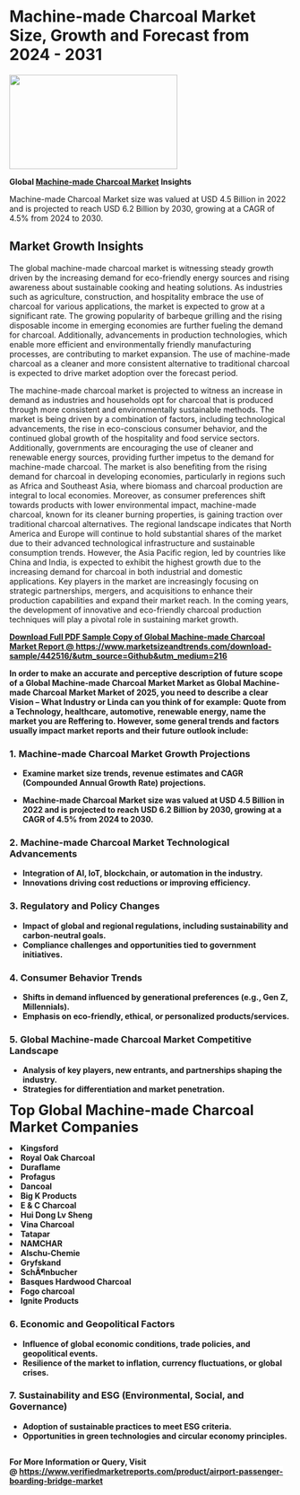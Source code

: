 <H1>Machine-made Charcoal Market Size, Growth and Forecast from 2024 - 2031</H1><img class="aligncenter size-medium wp-image-584254" src="https://thirdeyenews.in/wp-content/uploads/2024/09/Global-Market-Research-300x168.jpeg" alt="" width="300" height="168" /><p><strong>Global&nbsp;<a href="https://www.marketsizeandtrends.com/download-sample/442516/&amp;utm_source=Github&utm_medium=216">Machine-made Charcoal Market</a> Insights</strong></p><p>Machine-made Charcoal Market size was valued at USD 4.5 Billion in 2022 and is projected to reach USD 6.2 Billion by 2030, growing at a CAGR of 4.5% from 2024 to 2030.</p><p><h2>Market Growth Insights</h2> <p>The global machine-made charcoal market is witnessing steady growth driven by the increasing demand for eco-friendly energy sources and rising awareness about sustainable cooking and heating solutions. As industries such as agriculture, construction, and hospitality embrace the use of charcoal for various applications, the market is expected to grow at a significant rate. The growing popularity of barbeque grilling and the rising disposable income in emerging economies are further fueling the demand for charcoal. Additionally, advancements in production technologies, which enable more efficient and environmentally friendly manufacturing processes, are contributing to market expansion. The use of machine-made charcoal as a cleaner and more consistent alternative to traditional charcoal is expected to drive market adoption over the forecast period.</p> <p><strong><a href="#"></a></strong></p> <p>The machine-made charcoal market is projected to witness an increase in demand as industries and households opt for charcoal that is produced through more consistent and environmentally sustainable methods. The market is being driven by a combination of factors, including technological advancements, the rise in eco-conscious consumer behavior, and the continued global growth of the hospitality and food service sectors. Additionally, governments are encouraging the use of cleaner and renewable energy sources, providing further impetus to the demand for machine-made charcoal. The market is also benefiting from the rising demand for charcoal in developing economies, particularly in regions such as Africa and Southeast Asia, where biomass and charcoal production are integral to local economies. Moreover, as consumer preferences shift towards products with lower environmental impact, machine-made charcoal, known for its cleaner burning properties, is gaining traction over traditional charcoal alternatives. The regional landscape indicates that North America and Europe will continue to hold substantial shares of the market due to their advanced technological infrastructure and sustainable consumption trends. However, the Asia Pacific region, led by countries like China and India, is expected to exhibit the highest growth due to the increasing demand for charcoal in both industrial and domestic applications. Key players in the market are increasingly focusing on strategic partnerships, mergers, and acquisitions to enhance their production capabilities and expand their market reach. In the coming years, the development of innovative and eco-friendly charcoal production techniques will play a pivotal role in sustaining market growth. <p><strong><a href="#"></p><p><span class=""><strong>Download Full PDF Sample Copy of Global Machine-made Charcoal Market Report</strong> @ <a href="https://www.marketsizeandtrends.com/download-sample/442516/&amp;utm_source=Github&utm_medium=216" target="_blank">https://www.marketsizeandtrends.com/download-sample/442516/&amp;utm_source=Github&utm_medium=216</a></span></p><p>In order to make an accurate and perceptive description of future scope of a Global&nbsp;Machine-made Charcoal Market Market as Global&nbsp;Machine-made Charcoal Market Market of 2025, you need to describe a clear Vision &ndash; What Industry or Linda can you think of for example: Quote from a Technology, healthcare, automotive, renewable energy, name the market you are Reffering to. However, some general trends and factors usually impact market reports and their future outlook include:</p><h3>1.&nbsp;<strong>Machine-made Charcoal Market Growth Projections</strong></h3><ul><li>Examine market size trends, revenue estimates and CAGR (Compounded Annual Growth Rate) projections.</li><li><p>Machine-made Charcoal Market size was valued at USD 4.5 Billion in 2022 and is projected to reach USD 6.2 Billion by 2030, growing at a CAGR of 4.5% from 2024 to 2030.</p></li></ul><h3>2.&nbsp;<strong>Machine-made Charcoal Market Technological Advancements</strong></h3><ul><li>Integration of AI, IoT, blockchain, or automation in the industry.</li><li>Innovations driving cost reductions or improving efficiency.</li></ul><h3>3.&nbsp;<strong>Regulatory and Policy Changes</strong></h3><ul><li>Impact of global and regional regulations, including sustainability and carbon-neutral goals.</li><li>Compliance challenges and opportunities tied to government initiatives.</li></ul><h3>4.&nbsp;<strong>Consumer Behavior Trends</strong></h3><ul><li>Shifts in demand influenced by generational preferences (e.g., Gen Z, Millennials).</li><li>Emphasis on eco-friendly, ethical, or personalized products/services.</li></ul><h3>5.&nbsp;<strong>Global Machine-made Charcoal Market Competitive Landscape</strong></h3><ul><li>Analysis of key players, new entrants, and partnerships shaping the industry.</li><li>Strategies for differentiation and market penetration.</li></ul><p data-pm-slice="1 1 []"><span style="color: inherit; font-family: inherit; font-size: 25px;">Top Global Machine-made Charcoal Market Companies</span></p><div class="" data-test-id=""><p><li>Kingsford</li><li> Royal Oak Charcoal</li><li> Duraflame</li><li> Profagus</li><li> Dancoal</li><li> Big K Products</li><li> E & C Charcoal</li><li> Hui Dong Lv Sheng</li><li> Vina Charcoal</li><li> Tatapar</li><li> NAMCHAR</li><li> Alschu-Chemie</li><li> Gryfskand</li><li> SchÃ¶nbucher</li><li> Basques Hardwood Charcoal</li><li> Fogo charcoal</li><li> Ignite Products</li></p></div><h3>6.&nbsp;<strong>Economic and Geopolitical Factors</strong></h3><ul><li>Influence of global economic conditions, trade policies, and geopolitical events.</li><li>Resilience of the market to inflation, currency fluctuations, or global crises.</li></ul><h3>7.&nbsp;<strong>Sustainability and ESG (Environmental, Social, and Governance)</strong></h3><ul><li>Adoption of sustainable practices to meet ESG criteria.</li><li>Opportunities in green technologies and circular economy principles.</li></ul><h2><strong style="font-size: 14px;">For More Information or Query, Visit @&nbsp;</strong><a style="background-color: #ffffff; font-size: 14px;" href="https://www.marketsizeandtrends.com/report/machine-made-charcoal-market/" target="_blank">https://www.verifiedmarketreports.com/product/airport-passenger-boarding-bridge-market</a></h2>
